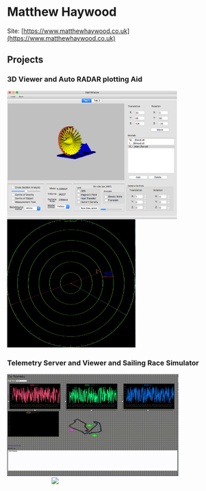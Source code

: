 # Matthew Haywood

Site: [https://www.matthewhaywood.co.uk](https://www.matthewhaywood.co.uk)

## Projects

### 3D Viewer and Auto RADAR plotting Aid 
<div>
<img src="https://github.com/mbh1620/Computing_Project/blob/master/Computing%20project/Images/Image1.png" width="auto" height="300" style="float:left;display:inline-block">
<img src="https://github.com/mbh1620/ARPA-Simulator/blob/master/photos/viewer.png" width="300" height="auto" style=style="padding-left:30px;float:right;display:inline-block">
</div>

### Telemetry Server and Viewer and Sailing Race Simulator
<img src="https://github.com/mbh1620/Car-Telemetry-Receive-Server/blob/master/NodeServer/public/screen.gif" width="400" height="auto" style="display:inline-block">
<img src="https://github.com/mbh1620/sailing_sim/blob/master/sailing.gif" width="400" height="auto" style="display:inline-block;float:right">
